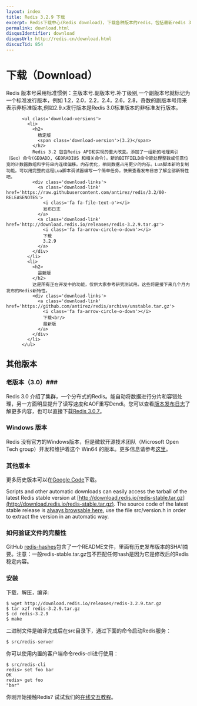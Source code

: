 ```yaml
---
layout: index
title: Redis 3.2.9 下载
excerpt: Redis下载中心(Redis download)，下载各种版本的redis，包括最新redis 3.2.9稳定版redis,3.2.9-Beta版本以及win32/64版本
permalink: download.html
disqusIdentifier: download
disqusUrl: http://redis.cn/download.html
discuzTid: 854
---
```


# 下载（Download） #

Redis 版本号采用标准惯例：主版本号.副版本号.补丁级别,一个副版本号就标记为一个标准发行版本，例如 1.2，2.0，2.2，2.4，2.6，2.8，奇数的副版本号用来表示非标准版本,例如2.9.x发行版本是Redis 3.0标准版本的非标准发行版本。

<div class='text'>
          
          <ul class='download-versions'>
            <li>
              <h2>
                稳定版
                <span class='download-version'>(3.2)</span>
              </h2>
              Redis 3.2 包含Redis API和实现的重大改变。添加了一组新的地理索引（Geo）命令(GEOADD, GEORADIUS 和相关命令)。新的BITFIELD命令能处理整数或任意位宽的计数器数组和字符串内连续偏移。内存优化，相同数据占用更少的内存。Lua脚本新的复制功能。可以用完整的远程Lua脚本调试器编写一个简单任务。快来查看发布日志了解全部新特性吧。
              <div class='download-links'>
                <a class='download-link' href='https://raw.githubusercontent.com/antirez/redis/3.2/00-RELEASENOTES'>
                  <i class='fa fa-file-text-o'></i>
                  发布日志
                </a>
                <a class='download-link' href='http://download.redis.io/releases/redis-3.2.9.tar.gz'>
                  <i class='fa fa-arrow-circle-o-down'></i>
                  下载
                  3.2.9
                </a>
              </div>
            </li>
            <li>
              <h2>
                最新版
              </h2>
              这是所有正在开发中的功能，仅供大家参考研究测试用。这些将是接下来几个月内发布的Redis新特性。
              <div class='download-links'>
                <a class='download-link' href='https://github.com/antirez/redis/archive/unstable.tar.gz'>
                  <i class='fa fa-arrow-circle-o-down'></i>
                  下载<br/>
                  最新版
                </a>
              </div>
            </li>
          </ul>
</div>

## 其他版本 ##

### 老版本（3.0）###

Redis 3.0 介绍了集群，一个分布式的Redis。能自动将数据进行分片和容错处理，另一方面明显提升了读写速度和AOF重写Dendi。您可以查看[版本发布日志](https://raw.githubusercontent.com/antirez/redis/3.0/00-RELEASENOTES)了解更多内容，也可以直接下载[Redis 3.0.7](http://download.redis.io/releases/redis-3.0.7.tar.gz)。

### Windows 版本 ###

Redis 没有官方的Windows版本，但是微软开源技术团队（Microsoft Open Tech group）开发和维护着这个 Win64 的版本。更多信息请参考[这里](https://github.com/MSOpenTech/redis)。

### 其他版本 ###

更多历史版本可以在[Google Code](https://code.google.com/p/redis/downloads/list?can=1)下载。

Scripts and other automatic downloads can easily access the tarball of the latest Redis stable version at [http://download.redis.io/redis-stable.tar.gz](http://download.redis.io/redis-stable.tar.gz). The source code of the latest stable release is [always browsable here](http://download.redis.io/redis-stable), use the file src/version.h in order to extract the version in an automatic way.

### 如何验证文件的完整性 ###

GitHub [redis-hashes](https://github.com/antirez/redis-hashes/blob/master/README)包含了一个README文件，里面有历史发布版本的SHA1摘要。注意：一般redis-stable.tar.gz包不匹配任何hash是因为它是修改后的Redis稳定内容。

### 安装 ###

下载，解压，编译:
	
	$ wget http://download.redis.io/releases/redis-3.2.9.tar.gz
	$ tar xzf redis-3.2.9.tar.gz
	$ cd redis-3.2.9
	$ make

二进制文件是编译完成后在src目录下，通过下面的命令启动Redis服务：

	$ src/redis-server

你可以使用内置的客户端命令redis-cli进行使用：

	$ src/redis-cli
	redis> set foo bar
	OK
	redis> get foo
	"bar"

你刚开始接触Redis? 试试我们的[在线交互教程](http://try.redis.io/)。